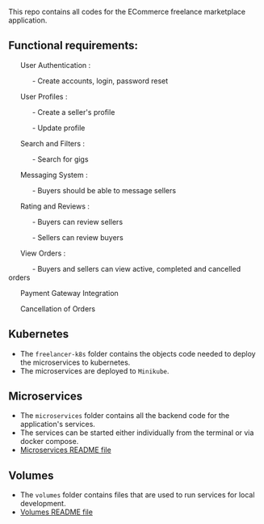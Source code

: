 This repo contains all codes for the ECommerce freelance marketplace application.

## Functional requirements:
&nbsp;&nbsp;&nbsp;&nbsp;&nbsp;&nbsp;User Authentication :

&nbsp;&nbsp;&nbsp;&nbsp;&nbsp;&nbsp;&nbsp;&nbsp;&nbsp;&nbsp;&nbsp;&nbsp;- Create accounts, login, password reset
  
&nbsp;&nbsp;&nbsp;&nbsp;&nbsp;&nbsp;User Profiles :

&nbsp;&nbsp;&nbsp;&nbsp;&nbsp;&nbsp;&nbsp;&nbsp;&nbsp;&nbsp;&nbsp;&nbsp;- Create a seller's profile

&nbsp;&nbsp;&nbsp;&nbsp;&nbsp;&nbsp;&nbsp;&nbsp;&nbsp;&nbsp;&nbsp;&nbsp;- Update profile
  
&nbsp;&nbsp;&nbsp;&nbsp;&nbsp;&nbsp;Search and Filters :

&nbsp;&nbsp;&nbsp;&nbsp;&nbsp;&nbsp;&nbsp;&nbsp;&nbsp;&nbsp;&nbsp;&nbsp;- Search for gigs
  
&nbsp;&nbsp;&nbsp;&nbsp;&nbsp;&nbsp;Messaging System :

&nbsp;&nbsp;&nbsp;&nbsp;&nbsp;&nbsp;&nbsp;&nbsp;&nbsp;&nbsp;&nbsp;&nbsp;- Buyers should be able to message sellers

&nbsp;&nbsp;&nbsp;&nbsp;&nbsp;&nbsp;Rating and Reviews :

&nbsp;&nbsp;&nbsp;&nbsp;&nbsp;&nbsp;&nbsp;&nbsp;&nbsp;&nbsp;&nbsp;&nbsp;- Buyers can review sellers

&nbsp;&nbsp;&nbsp;&nbsp;&nbsp;&nbsp;&nbsp;&nbsp;&nbsp;&nbsp;&nbsp;&nbsp;- Sellers can review buyers

&nbsp;&nbsp;&nbsp;&nbsp;&nbsp;&nbsp;View Orders :

&nbsp;&nbsp;&nbsp;&nbsp;&nbsp;&nbsp;&nbsp;&nbsp;&nbsp;&nbsp;&nbsp;&nbsp;- Buyers and sellers can view active, completed and cancelled orders

&nbsp;&nbsp;&nbsp;&nbsp;&nbsp;&nbsp;Payment Gateway Integration
  
&nbsp;&nbsp;&nbsp;&nbsp;&nbsp;&nbsp;Cancellation of Orders

## Kubernetes

- The `freelancer-k8s` folder contains the objects code needed to deploy the microservices to kubernetes.
- The microservices are deployed to `Minikube`.

## Microservices

- The `microservices` folder contains all the backend code for the application's services.
- The services can be started either individually from the terminal or via docker compose.
- [Microservices README file](https://github.com/datz0512/Freelancer-App/blob/main/microservices/README.md)

## Volumes

- The `volumes` folder contains files that are used to run services for local development.
- [Volumes README file](https://github.com/datz0512/Freelancer-App/blob/main/volumes/README.md)
